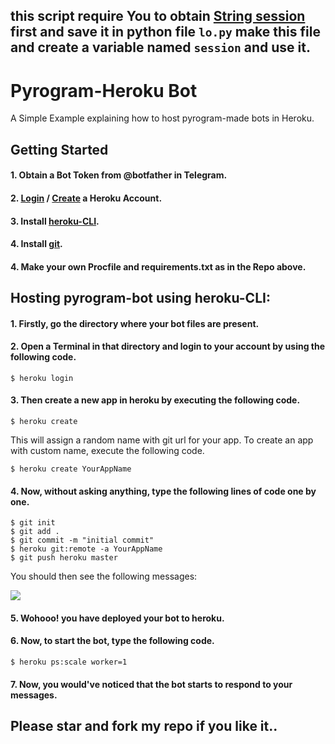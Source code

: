 ## this script require You to obtain [String session](https://docs.pyrogram.org/topics/storage-engines?highlight=session%20string#session-strings) first and save it in python file ```lo.py``` make this file and create a variable named   ```session``` and use it.
# Pyrogram-Heroku Bot
A Simple Example explaining how to host pyrogram-made bots in Heroku.

## Getting Started
#### 1. Obtain a Bot Token from @botfather in Telegram.
#### 2. [Login](https://id.heroku.com/login) / [Create](https://signup.heroku.com/t/platform?c=7013A000000ib1xQAA&gclid=CjwKCAjw6qqDBhB-EiwACBs6x-E12QzmyEndOYT-7ikg9IdMqyE2YvdpFEvcnOsBD7ugTMdzSUFSABoCzroQAvD_BwE) a Heroku Account.
#### 3. Install [heroku-CLI](https://devcenter.heroku.com/articles/heroku-cli).
#### 4. Install [git](https://git-scm.com/book/en/v2/Getting-Started-Installing-Git).
#### 4. Make your own Procfile and requirements.txt as in the Repo above.


## Hosting pyrogram-bot using heroku-CLI:
#### 1. Firstly, go the directory where your bot files are present.
#### 2. Open a Terminal in that directory and login to your account by using the following code.

```$ heroku login```
#### 3. Then create a new app in heroku by executing the following code.

```$ heroku create```

This will assign a random name with git url for your app. To create an app with custom name, execute the following code.

```$ heroku create YourAppName```

#### 4. Now, without asking anything, type the following lines of code one by one.

```
$ git init
$ git add .
$ git commit -m "initial commit"
$ heroku git:remote -a YourAppName
$ git push heroku master
```

You should then see the following messages:

![](https://cdn-images-1.medium.com/max/1000/1*y3JH7a7mY4oYFaAjDCA1Ow.png)

#### 5. Wohooo! you have deployed your bot to heroku.
#### 6. Now, to start the bot, type the following code.

```$ heroku ps:scale worker=1```

#### 7. Now, you would've noticed that the bot starts to respond to your messages.


## Please star and fork my repo if you like it..
